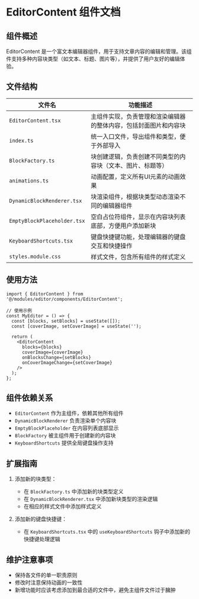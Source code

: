 # EditorContent 组件文档

## 组件概述
EditorContent 是一个富文本编辑器组件，用于支持文章内容的编辑和管理。该组件支持多种内容块类型（如文本、标题、图片等），并提供了用户友好的编辑体验。

## 文件结构

| 文件名                      | 功能描述                                                         |
| --------------------------- | ---------------------------------------------------------------- |
| `EditorContent.tsx`         | 主组件实现，负责管理和渲染编辑器的整体内容，包括封面图片和内容块 |
| `index.ts`                  | 统一入口文件，导出组件和类型，便于外部导入                       |
| `BlockFactory.ts`           | 块创建逻辑，负责创建不同类型的内容块（文本、图片、标题等）       |
| `animations.ts`             | 动画配置，定义所有UI元素的动画效果                               |
| `DynamicBlockRenderer.tsx`  | 块渲染组件，根据块类型动态渲染不同的编辑器组件                   |
| `EmptyBlockPlaceholder.tsx` | 空白占位符组件，显示在内容块列表底部，方便用户添加新块           |
| `KeyboardShortcuts.tsx`     | 键盘快捷键功能，处理编辑器的键盘交互和快捷操作                   |
| `styles.module.css`         | 样式文件，包含所有组件的样式定义                                 |

## 使用方法

```tsx
import { EditorContent } from '@/modules/editor/components/EditorContent';

// 使用示例
const MyEditor = () => {
  const [blocks, setBlocks] = useState([]);
  const [coverImage, setCoverImage] = useState('');

  return (
    <EditorContent
      blocks={blocks}
      coverImage={coverImage}
      onBlocksChange={setBlocks}
      onCoverImageChange={setCoverImage}
    />
  );
};
```

## 组件依赖关系

- `EditorContent` 作为主组件，依赖其他所有组件
- `DynamicBlockRenderer` 负责渲染单个内容块
- `EmptyBlockPlaceholder` 在内容列表底部显示
- `BlockFactory` 被主组件用于创建新的内容块
- `KeyboardShortcuts` 提供全局键盘操作支持

## 扩展指南

1. 添加新的块类型：
   - 在 `BlockFactory.ts` 中添加新的块类型定义
   - 在 `DynamicBlockRenderer.tsx` 中添加新块类型的渲染逻辑
   - 在相应的样式文件中添加样式定义

2. 添加新的键盘快捷键：
   - 在 `KeyboardShortcuts.tsx` 中的 `useKeyboardShortcuts` 钩子中添加新的快捷键处理逻辑

## 维护注意事项

- 保持各文件的单一职责原则
- 修改时注意保持动画的一致性
- 新增功能时应该考虑添加到最合适的文件中，避免主组件文件过于臃肿 